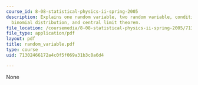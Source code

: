 ```yaml
---
course_id: 8-08-statistical-physics-ii-spring-2005
description: Explains one random variable, two random variable, conditional randomness,
  binomial distribution, and central limit theorem.
file_location: /coursemedia/8-08-statistical-physics-ii-spring-2005/71302466172a4c0f5f069a31b3c8a6d4_random_variable.pdf
file_type: application/pdf
layout: pdf
title: random_variable.pdf
type: course
uid: 71302466172a4c0f5f069a31b3c8a6d4

---
```

None